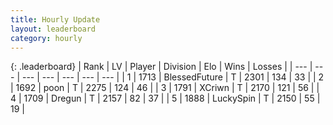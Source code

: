 ```yaml
---
title: Hourly Update
layout: leaderboard
category: hourly
---
```


{: .leaderboard}
| Rank | LV | Player | Division | Elo | Wins | Losses |
| --- | --- | --- | --- | --- | --- | --- |
| <span data-change="0">1</span> | 1713 | <span title="ID: 692745">BlessedFuture</span> | T | <span data-change="6">2301</span> | <span data-change="2">134</span> | <span data-change="0">33</span> |
| <span data-change="0">2</span> | 1692 | <span title="ID: 540690">poon</span> | T | <span data-change="0">2275</span> | <span data-change="0">124</span> | <span data-change="0">46</span> |
| <span data-change="0">3</span> | 1791 | <span title="ID: 448883">XCriwn</span> | T | <span data-change="0">2170</span> | <span data-change="0">121</span> | <span data-change="0">56</span> |
| <span data-change="0">4</span> | 1709 | <span title="ID: 337810">Dregun</span> | T | <span data-change="0">2157</span> | <span data-change="0">82</span> | <span data-change="0">37</span> |
| <span data-change="0">5</span> | 1888 | <span title="ID: 498412">LuckySpin</span> | T | <span data-change="0">2150</span> | <span data-change="0">55</span> | <span data-change="0">19</span> |